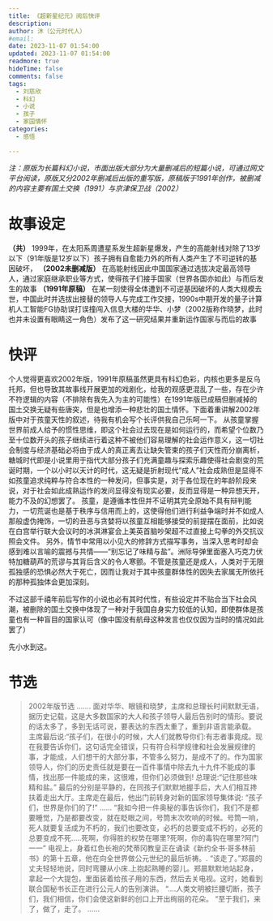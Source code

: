 ```yaml
---
title: 《超新星纪元》阅后快评
description: 
author: 沐（公元时代人）
#email:
date: 2023-11-07 01:54:00
updated: 2023-11-07 01:54:00
readmore: true
hideTime: false
comments: false
tags:
  - 刘慈欣
  - 科幻
  - 小说
  - 孩子
  - 家国情怀
categories:
  - 感悟

---
```




*注：原版为长篇科幻小说，市面出版大部分为大量删减后的短篇小说，可通过网文平台阅读，原版又分2002年删减后出版的重写版，原稿版于1991年创作，被删减的内容主要有国土交换（1991）与京津保卫战（2002）*
​
​ 
# 故事设定

**（共）** 1999年，在太阳系周遭星系发生超新星爆发，产生的高能射线对除了13岁以下（91年版是12岁以下）孩子拥有自愈能力外的所有人类产生了不可逆转的基因破坏，
**（2002未删减版）** 在高能射线因此中国国家通过选拔决定最高领导人，通过家庭继承职业等方式，使得孩子们接手国家（世界各国亦如此）与而后发生的故事
**（​1991年原稿）** 在某一刻使得全体遭到不可逆基因破坏的人类大规模去世，中国此时并选拔出接替的领导人与完成工作交接，1990s中期开发的量子计算机人工智能FG协助误打误撞闯入信息大楼的华华、小梦（2002版称作晓梦，此时也并未设置有眼睛这一角色）发布了这一研究结果并重新运作国家与而后的故事

<!-- more -->

# 快评


个人觉得更喜欢2002年版，1991年原稿虽然更具有科幻色彩，内核也更多是反乌托邦，但也导致其故事线开展更加的戏剧化，给我的观感更混乱了一些，存在少许不符逻辑的内容（不排除有我先入为主的可能性）在1991年版已成稿但删减掉的国土交换无疑有些唐突，但是也增添一种悲壮的国土情怀。下面着重讲解2002年版中对于孩童天性的叙述，待我有机会写个长评供我自己乐呵一下。
从孩童掌握世界前成人给予的惯性思维，即这个社会过去现在是如何运行的，而希望个位数乃至十位数开头的孩子继续进行着这种不被他们容易理解的社会运作意义，这一切社会制度与经济基础必将由于成人的真正离去让缺失管束的孩子们天性而分崩离析，糖城时代即是小说里用于指代大部分孩子们充满童趣与探索乐趣使得社会剧变的荒诞时期，一个以小时以天计的时代，这无疑是折射现代“成人”社会成熟但是显得不如孩童追求纯粹与符合本性的一种发问，但事实是，对于各位现在的年龄阶段来说，对于社会如此成熟运作的发问显得没有现实必要，反而显得是一种异想天开，能力不及的幻想罢了。
孩童，是遵循本性但并不证明其完全原始不具有辩判能力，一切荒诞也是基于秩序与信用而上的，这使得他们进行利益争端时并不如成人那般虚伪掩饰，一切的丑恶与贪婪将以孩童互相能够接受的前提摆在面前，比如说在白宫举行联大会议时的冰淇淋宴会上美英首脑吵架超不过直接上勾拳的外交抗议照会文件。
另外，情节中常用以小见大的修辞方式描写事务，当深入思考时却会感到难以言喻的震撼与共情——“别忘记了味精与盐”。洲际导弹里面塞入巧克力伏特加糖葫芦的荒谬与其背后含义的令人寒颤。不管是孩童还是成人，人类对于无限孤独感的恐惧必然大于死亡，因而让我对于其中孩童群体性的因失去家属无所依托的那种孤独体会更加深刻。

不过这部千禧年前后写作的小说也必有其时代性，有些设定并不贴合当下社会风潮，被删除的国土交换中体现了一种对于我国自身实力较低的认知，即使群体是孩童也有一种盲目的国家认可（像中国没有航母这种发言也仅仅因为当时的情况如此罢了）

先小水到这。
​
​
# 节选

>2002年版节选
>.......
>面对华华、眼镜和晓梦，主席和总理长时间默默无语，据历史记载，这是大多数国家的大人和孩子领导人最后告别时的情形。要说的话太多了，多到无话可说，要表达的东西太重了，重到非语言能承载。
>主席最后说:“孩子们，在很小的时候，大人们就教导你们:有志者事竟成。现在我要告诉你们，这句话完全错误，只有符合科学规律和社会发展规律的事，才能成，人们想干的大部分事，不管多么努力，是成不了的。作为国家领导人，你们的历史责任就是要在一百件事情中除去九十九件不能成的事情，找出那一件能成的来，这很难，但你们必须做到!
>总理说:“记住那些味精和盐。”
>最后的分别是平静的，在同孩子们默默地握手后，大人们相互搀扶着走出大厅。主席走在最后，他出门前转身对新的国家领导集体说:
>“孩子们，世界是你们的了!”
>......
>“我如今把一件奥秘的事告诉你们，我们不是都要睡觉，乃是都要改变，就在眨眼之间，号筒末次吹响的时候。号筒一响，死人就要复活成为不朽的，我们也要改变，必朽的总要变成不朽的，必死的总要变成不死.....死啊，你得胜的权势在哪里?死啊，你的毒钩在哪里?阿门一一”
>电视上，身着红色长袍的梵蒂冈教皇正在诵读《新约全书·哥多林前书》的第十五章，他在向全世界做公元世纪的最后祈祷。.
>“该走了。”郑晨的丈夫轻轻地说，同时弯腰从小床.上抱起熟睡的婴儿。郑晨默默地站起身，拿起一个大提包，里面装着给孩子用的东西，然后去关电视。这时，她看到联合国秘书长正在进行公元人的告别演讲。
>“....人类文明被拦腰切断，孩子们，我们相信，你们会使这新鲜的创口上开出绚丽的花朵。
>“至于我们，来了，做了，走了。
>......
 